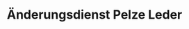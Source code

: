 ---
title: "Änderungsdienst Pelze Leder"
url: /hamburg/aenderungsdienst-pelze-leder/
shop: Schneiderei
---